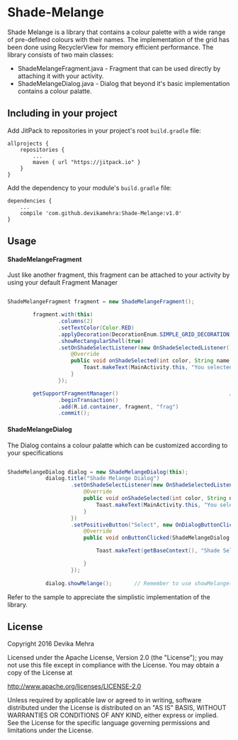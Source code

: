 # Shade-Melange

Shade Melange is a library that contains a colour palette with a wide range of pre-defined colours with their names. The implementation of the grid has been done using RecyclerView for memory efficient performance. The library consists of two main classes:

* ShadeMelangeFragment.java - Fragment that can be used directly by attaching it with your activity.
* ShadeMelangeDialog.java - Dialog that beyond it's basic implementation contains a colour palatte.

## Including in your project

Add JitPack to repositories in your project's root `build.gradle` file:

```
allprojects {
    repositories {
        ...
        maven { url "https://jitpack.io" }
    }
}
```

Add the dependency to your module's `build.gradle` file:

```
dependencies {
    ...
    compile 'com.github.devikamehra:Shade-Melange:v1.0'
}
```

## Usage

#### ShadeMelangeFragment

Just like another fragment, this fragment can be attached to your activity by using your default Fragment Manager

``` java

ShadeMelangeFragment fragment = new ShadeMelangeFragment();

        fragment.with(this)
                .columns(2)                                            // gridview columns
                .setTextColor(Color.RED)                               // name of the colour textColor
                .applyDecoration(DecorationEnum.SIMPLE_GRID_DECORATION) // recyclerview item decoration. Can be customized. 
                .showRectangularShell(true)                             // Shape of shell (Circular or Rectangular)  
                .setOnShadeSelectListener(new OnShadeSelectedListener() { // onClickShades Listener 
                    @Override
                    public void onShadeSelected(int color, String name) {
                        Toast.makeText(MainActivity.this, "You selected " + name + " shade." , Toast.LENGTH_SHORT).show();
                    }
                });

        getSupportFragmentManager()                                   // easily add it using Fragment Manager
                .beginTransaction()
                .add(R.id.container, fragment, "frag")
                .commit();

```

#### ShadeMelangeDialog

The Dialog contains a colour palatte which can be customized according to your specifications

``` java

ShadeMelangeDialog dialog = new ShadeMelangeDialog(this);
            dialog.title("Shade Melange Dialog")
                    .setOnShadeSelectListener(new OnShadeSelectedListener() {    // onShadeClick Listener
                        @Override
                        public void onShadeSelected(int color, String name) {
                            Toast.makeText(MainActivity.this, "You selected " + name + " shade.", Toast.LENGTH_SHORT).show();
                        }
                    })
                    .setPositiveButton("Select", new OnDialogButtonClickListener() {      // add various buttons 
                        @Override
                        public void onButtonClicked(ShadeMelangeDialog shadeMelangeDialog) {

                            Toast.makeText(getBaseContext(), "Shade Selected!!", Toast.LENGTH_SHORT).show();

                        }
                    });
                    
            dialog.showMelange();       // Remember to use showMelange() and not the default show()

```

Refer to the sample to appreciate the simplistic implementation of the library.

## License

Copyright 2016 Devika Mehra

Licensed under the Apache License, Version 2.0 (the "License");
you may not use this file except in compliance with the License.
You may obtain a copy of the License at

   http://www.apache.org/licenses/LICENSE-2.0

Unless required by applicable law or agreed to in writing, software
distributed under the License is distributed on an "AS IS" BASIS,
WITHOUT WARRANTIES OR CONDITIONS OF ANY KIND, either express or implied.
See the License for the specific language governing permissions and
limitations under the License.











